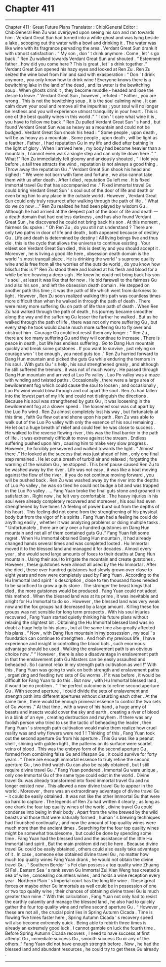 
# Chapter 411


---

Chapter 411 : Great Future Plans
Translator :
ChibiGeneral
Editor :
ChibiGeneral
Ren Zu was overjoyed upon seeing his son and ran towards him .
Verdant Great Sun had turned into a white ghost and was lying beside a lake , scooping out the water with a bowl and drinking it .
The water was like wine with its fragrance pervading the area .
Verdant Great Sun drank it with utmost satisfaction .
“ My son , don ’ t drink anymore . Come , let ’ s go back .” Ren Zu walked towards Verdant Great Sun and shouted .
“ Esteemed father , how did you come here ? This is great , let ’ s drink together .” Verdant Great Sun opened his hazy eyes and looked at Ren Zu .
Ren Zu seized the wine bowl from him and said with exasperation : “ Don ’ t drink anymore , you only know how to drink wine ! Everyone knows there is a bewitching lake in the land of the dead , and its water is the bewitching soup . When ghosts drink it , they become muddle - headed and lose the desire to leave .”
Verdant Great Sun , however , refuted : “ Father , you are wrong . This is not the bewitching soup , it is the soul calming wine . It can calm down your soul and remove all the impurities ; your soul will no longer be restless and you will experience utmost tranquility in your heart . This is one of the best quality wines in this world .”
“ I don ’ t care what wine it is , you have to follow me back .” Ren Zu pulled Verdant Great Sun ’ s hand , but found Verdant Great Sun was as heavy as a mountain and could not be budged .
Verdant Great Sun shook his head : “ Some people , upon death , will be as heavy as a mountain . Some people , upon death , will be light as a feather . Father , I had reputation Gu in my life and died after bathing in the light of glory . When I arrived here , my body had become heavier than a mountain , I cannot even walk a single step and can only lie down here .”
“ What !” Ren Zu immediately felt gloomy and anxiously shouted , “ I told you before , a tall tree attracts the wind , reputation is not always a good thing . Throw away the reputation Gu .”
Verdant Great Sun shook his head and sighed : “ We were not born with fame and fortune , we also cannot take them with us after death . After I died , reputation Gu left me . It is fixed immortal travel Gu that has accompanied me .”
Fixed immortal travel Gu could bring Verdant Great Sun ’ s soul out of the door of life and death or even bring him to any place in the outside world .
However , Verdant Great Sun could only truly resurrect after walking through the path of life .
“ What do we do now …” Ren Zu realized he had been played by wisdom Gu . Although he had arrived at the deepest part of the door of life and death — a death domain that had endless darkness , and has also found Verdant Great Sun , he discovered he could not bring back his son .
At this moment , fairness Gu spoke : “ Oh Ren Zu , do you still not understand ? There are only two paths in door of life and death , both appeared because of destiny Gu . Life and death is determined by destiny ! All living beings live and thus die , this is the cycle that allows the universe to continue existing . Your eldest son Verdant Great Sun died , this is destiny and you should accept it . Moreover , he is living a good life here , obsession death domain is the world ’ s most tranquil place . He is drinking the world ’ s supreme quality wine and is free from all the worries of the outside world , do you know how blissful this is ?”
Ren Zu stood there and looked at his flesh and blood for a while before heaving a deep sigh .
He knew he could not bring back his son ’ s soul , at least it was like that for now .
He bid farewell to the fairness Gu and also his son , and left the obsession death domain .
He stepped on another path this time ; it was the path of life which went from darkness to light .
However , Ren Zu soon realized walking this path was countless times more difficult than when he walked in through the path of death .
There were many more suffering Gu on path of life than path of death . When Ren Zu had walked through the path of death , his journey became smoother along the way and the suffering Gu lesser the further he walked . But as he walked through the path of life , there was not only more suffering Gu , but every step he took would cause much more suffering Gu to fly over and obstruct him .
Courage Gu could not resist them any longer : “ Ren Zu , there are too many suffering Gu and they will continue to increase . There is peace in death , but life has endless suffering . Go to Dang Hun mountain quickly and break some gutstones . If you want to survive , just relying on courage won ’ t be enough , you need guts too .”
Ren Zu hurried forward to Dang Hun mountain and picked the guts Gu while enduring the tremors in his soul .
With guts Gu ’ s help , his soul strengthened grealy , and although he still suffered the tremors , it was not of much worry .
He passed through Dang Hun mountain and arrived at Luo Po valley .
Luo Po valley was a maze with winding and twisted paths . Occasionally , there were a large area of bewilderment fog which could cause the soul to loosen ; and occasionally , Luo Po wind would blow through and cut apart the soul .
Ren Zu had fallen into the lowest part of my life and could not distinguish the directions . Because his soul was strengthened by guts Gu , it was loosening in the bewilderment fog at a slower speed . The loosened soul was cut apart by the Luo Po wind .
Ren Zu almost completely lost his way , but fortunately at this time , faith Gu flew out and shone upon his path .
Ren Zu was able to walk out of the Luo Po valley with only the essence of his soul remaining .
He let out a huge breath of relief and could feel he was close to success .
He walked to the reverse flowing river , this was the final barrier in the path of life .
It was extremely difficult to move against the stream .
Endless suffering pushed upon him , causing him to make very slow progress .
However , he forcibly persevered and walked towards the light .
“ Almost there .” He looked at the success that was just ahead of him , only one final step remained .
He let out a breath of turbid air and relaxed ; forgetting the warning of the wisdom Gu , he stopped .
This brief pause caused Ren Zu to be washed away by the river .
Life was not easy , it was like a boat moving against the flow of the river , if you do not continue moving forward , you will be pushed back .
Ren Zu was washed away by the river into the depths of Luo Po valley , he was so tired he could not budge a bit and was trapped in the Luo Po valley .
…
Fang Yuan broke the final guts stone and groaned in satisfaction .
Right now , he felt very comfortable . The heavy injuries in his soul were already completely recovered and moreover , his soul had even strengthened by five times !
A feeling of power burst out from the depths of his heart .
This feeling did not come from the strengthening of his physical body but from the vigor of his spirits . Fang Yuan had a feeling he could do anything easily , whether it was analyzing problems or doing multiple tasks .
“ Unfortunately , there are only over a hundred gutstones on Dang Hun mountain and not all of them contained guts Gu .” Fang Yuan felt some regret .
When Hu Immortal obtained Dang Hun mountain , it had already changed hands several times and was completed looted .
Hu Immortal moved it to the blessed land and managed it for decades . Almost every year , she would send large amounts of foxes to their deaths at Dang Hun mountain . Using their soul to irrigate the mountain and create gutstones .
However , these gutstones were almost all used by the Hu Immortal . After she died , these over hundred gutstones had slowly grown over close to eight years and now were completely used by Fang Yuan .
According to the Hu Immortal land spirit ’ s description , close to ten thousand foxes needed to be sacrificed to grow a guts stone . The stronger the beast kings that died , the more gutstones would be produced .
Fang Yuan could not adopt this method .
When the blessed land was at its prime , it was inevitable and alright for Hu Immortal to do so . However , the blessed land was very weak now and the fox groups had decreased by a large amount . Killing these fox groups was not sensible for long term prospects .
With his soul injuries recovered , Fang Yuan started quietly thinking his future plans without relaxing the slightest bit .
Obtaining the Hu Immortal blessed land was no doubt a huge help to his plans , but at the same time also greatly affected his plans .
“ Now , with Dang Hun mountain in my possession , my soul ’ s foundation can continue to strengthen . And from my previous life , I have experience and insight in controlling the blood bats , such enormous advantage should be used . Walking the enslavement path is an obvious choice now .”
“ However , there is also a disadvantage in enslavement path in that the enslavement path Gu Masters can be easily assaulted and beheaded . So I cannot relax in my strength path cultivation as well !”
With this , Fang Yuan was going to walk on both strength and enslavement paths , organizing and feeding two sets of Gu worms .
If it was before , it would be difficult for Fang Yuan to do this . But now , with Hu Immortal blessed land , it would be no problem .
“ The perfect outcome is to refine second aperture Gu . With second aperture , I could divide the sets of enslavement and strength path into different apertures without disturbing each other . At the same time , there would be enough primeval essence to control the two sets of Gu worms .”
At that time , with a wave of his hand , a huge army of beasts and insects would cover the sky and earth , creating a river of blood in a blink of an eye , creating destruction and mayhem .
If there was any foolish person who tried to use the tactic of beheading the leader , then Fang Yuan ’ s strength path cultivation would make them realize how cruel reality was and why flowers were red
1
!
Thinking of this , Fang Yuan took out the second aperture Gu from his aperture .
This Gu was like a peanut shell , shining with golden light , the patterns on its surface were scarlet veins of blood . This was the embryo form of the second aperture Gu , formed from combining false Gu and lifespan Gu ; it could survive for forty years .
“ There are enough immortal essence to truly refine the second aperture Gu , two third watch Gu can also be easily obtained , but I still require divine travel Gu .” Fang Yuan pondered .
Immortal Gu were unique , only one Immortal Gu of the same type could exist in the world . Divine travel Gu was already transformed into fixed immortal travel Gu and no longer existed now . This allowed a new divine travel Gu to appear in the world .
Moreover , there was an extraordinary advantage of divine travel Gu – it could be easily obtained . It was not like the other Immortal Gu that were so hard to capture .
The legends of Ren Zu had written it clearly ; as long as one drank the four top quality wines of the world , divine travel Gu could condense into being in their body .
Apart from the wine brewed by the wild beasts and those that were naturally formed , human ’ s brewing techniques had flourished continually , and now the amount of top quality wines were much more than the ancient times .
Searching for the four top quality wines might be somewhat troublesome , but could be done by spending some time .
Fang Yuan had the blessed land and the assistance of the little Hu Immortal land spirit ,
But the main problem did not lie here .
Because divine travel Gu could be easily obtained , others could also easily take advantage of it . In case , someone else obtained divine travel Gu , no matter how much top quality wines Fang Yuan drank , he would not obtain the divine travel Gu .
“ Southern Border ’ s Fei clan possess a top quality wine Zhuang Si Fei . Eastern Sea ’ s rank seven Gu Immortal Zui Xian Weng has created a sea of wine , concealing countless wines , and holds a wine reception every year . Northern Plain ’ s Imperial court has the long life wine . These great forces or maybe other Gu Immortals as well could be in possession of one or two top quality wine ; their chances of obtaining divine travel Gu is much greater than mine .”
With this calculation , Fang Yuan not only had to resist the earthly calamity and manage the blessed land , he also had to quickly gather the four top quality wine and refine second aperture Gu .
“ However , these are not all , the crucial point lies in Spring Autumn Cicada . Time is flowing five times faster here , Spring Autumn Cicada ’ s recovery speed will also become extremely quick . Being able to rebirth three times is already an extremely good luck , I cannot gamble on luck the fourth time . Before Spring Autumn Cicada recovers , I need to have success at first attempt Gu , immediate success Gu , smooth success Gu or any of the others .”
Fang Yuan did not have enough strength before . Now , he had the blessed land and abundant resources , he could try to get these Gu already .

---


